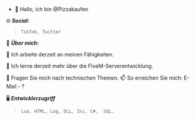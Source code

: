 - 👋 Hallo, ich bin @Pizzakaufen

🌐 ***Social:***
> ``TikTok, Twitter``

💫 ***Über mich:***

🔭 Ich arbeite derzeit an meinen Fähigkeiten.

🌱 Ich lerne derzeit mehr über die FIveM-Serverentwicklung.

💬 Fragen Sie mich nach technischen Themen.
📫 So erreichen Sie mich: E-Mail - ?

🖥️ ***Entwicklerzugriff***
> ``Lua, HTML, Log, DLL, Ini, C#,  SQL.``